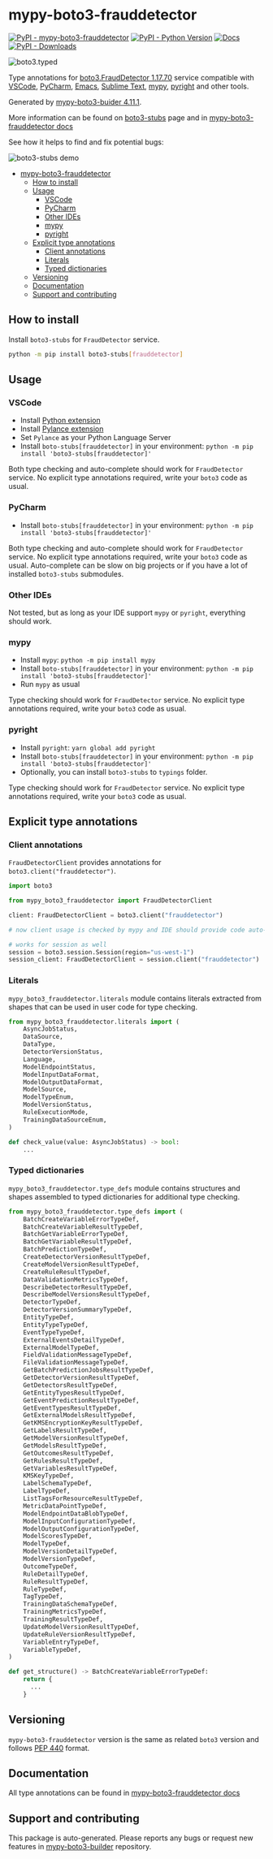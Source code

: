 # mypy-boto3-frauddetector<a id="mypy-boto3-frauddetector"></a>

[![PyPI - mypy-boto3-frauddetector](https://img.shields.io/pypi/v/mypy-boto3-frauddetector.svg?color=blue)](https://pypi.org/project/mypy-boto3-frauddetector)
[![PyPI - Python Version](https://img.shields.io/pypi/pyversions/mypy-boto3-frauddetector.svg?color=blue)](https://pypi.org/project/mypy-boto3-frauddetector)
[![Docs](https://img.shields.io/readthedocs/mypy-boto3-builder.svg?color=blue)](https://mypy-boto3-builder.readthedocs.io/)
[![PyPI - Downloads](https://img.shields.io/pypi/dw/mypy-boto3-frauddetector?color=blue)](https://pypistats.org/packages/mypy-boto3-frauddetector)

![boto3.typed](https://github.com/vemel/mypy_boto3_builder/raw/master/logo.png)

Type annotations for
[boto3.FraudDetector 1.17.70](https://boto3.amazonaws.com/v1/documentation/api/1.17.70/reference/services/frauddetector.html#FraudDetector)
service compatible with [VSCode](https://code.visualstudio.com/),
[PyCharm](https://www.jetbrains.com/pycharm/),
[Emacs](https://www.gnu.org/software/emacs/),
[Sublime Text](https://www.sublimetext.com/),
[mypy](https://github.com/python/mypy),
[pyright](https://github.com/microsoft/pyright) and other tools.

Generated by
[mypy-boto3-buider 4.11.1](https://github.com/vemel/mypy_boto3_builder).

More information can be found on
[boto3-stubs](https://pypi.org/project/boto3-stubs/) page and in
[mypy-boto3-frauddetector docs](https://vemel.github.io/boto3_stubs_docs/mypy_boto3_frauddetector/)

See how it helps to find and fix potential bugs:

![boto3-stubs demo](https://github.com/vemel/mypy_boto3_builder/raw/master/demo.gif)

- [mypy-boto3-frauddetector](#mypy-boto3-frauddetector)
  - [How to install](#how-to-install)
  - [Usage](#usage)
    - [VSCode](#vscode)
    - [PyCharm](#pycharm)
    - [Other IDEs](#other-ides)
    - [mypy](#mypy)
    - [pyright](#pyright)
  - [Explicit type annotations](#explicit-type-annotations)
    - [Client annotations](#client-annotations)
    - [Literals](#literals)
    - [Typed dictionaries](#typed-dictionaries)
  - [Versioning](#versioning)
  - [Documentation](#documentation)
  - [Support and contributing](#support-and-contributing)

## How to install<a id="how-to-install"></a>

Install `boto3-stubs` for `FraudDetector` service.

```bash
python -m pip install boto3-stubs[frauddetector]
```

## Usage<a id="usage"></a>

### VSCode<a id="vscode"></a>

- Install
  [Python extension](https://marketplace.visualstudio.com/items?itemName=ms-python.python)
- Install
  [Pylance extension](https://marketplace.visualstudio.com/items?itemName=ms-python.vscode-pylance)
- Set `Pylance` as your Python Language Server
- Install `boto-stubs[frauddetector]` in your environment:
  `python -m pip install 'boto3-stubs[frauddetector]'`

Both type checking and auto-complete should work for `FraudDetector` service.
No explicit type annotations required, write your `boto3` code as usual.

### PyCharm<a id="pycharm"></a>

- Install `boto-stubs[frauddetector]` in your environment:
  `python -m pip install 'boto3-stubs[frauddetector]'`

Both type checking and auto-complete should work for `FraudDetector` service.
No explicit type annotations required, write your `boto3` code as usual.
Auto-complete can be slow on big projects or if you have a lot of installed
`boto3-stubs` submodules.

### Other IDEs<a id="other-ides"></a>

Not tested, but as long as your IDE support `mypy` or `pyright`, everything
should work.

### mypy<a id="mypy"></a>

- Install `mypy`: `python -m pip install mypy`
- Install `boto-stubs[frauddetector]` in your environment:
  `python -m pip install 'boto3-stubs[frauddetector]'`
- Run `mypy` as usual

Type checking should work for `FraudDetector` service. No explicit type
annotations required, write your `boto3` code as usual.

### pyright<a id="pyright"></a>

- Install `pyright`: `yarn global add pyright`
- Install `boto-stubs[frauddetector]` in your environment:
  `python -m pip install 'boto3-stubs[frauddetector]'`
- Optionally, you can install `boto3-stubs` to `typings` folder.

Type checking should work for `FraudDetector` service. No explicit type
annotations required, write your `boto3` code as usual.

## Explicit type annotations<a id="explicit-type-annotations"></a>

### Client annotations<a id="client-annotations"></a>

`FraudDetectorClient` provides annotations for `boto3.client("frauddetector")`.

```python
import boto3

from mypy_boto3_frauddetector import FraudDetectorClient

client: FraudDetectorClient = boto3.client("frauddetector")

# now client usage is checked by mypy and IDE should provide code auto-complete

# works for session as well
session = boto3.session.Session(region="us-west-1")
session_client: FraudDetectorClient = session.client("frauddetector")
```

### Literals<a id="literals"></a>

`mypy_boto3_frauddetector.literals` module contains literals extracted from
shapes that can be used in user code for type checking.

```python
from mypy_boto3_frauddetector.literals import (
    AsyncJobStatus,
    DataSource,
    DataType,
    DetectorVersionStatus,
    Language,
    ModelEndpointStatus,
    ModelInputDataFormat,
    ModelOutputDataFormat,
    ModelSource,
    ModelTypeEnum,
    ModelVersionStatus,
    RuleExecutionMode,
    TrainingDataSourceEnum,
)

def check_value(value: AsyncJobStatus) -> bool:
    ...
```

### Typed dictionaries<a id="typed-dictionaries"></a>

`mypy_boto3_frauddetector.type_defs` module contains structures and shapes
assembled to typed dictionaries for additional type checking.

```python
from mypy_boto3_frauddetector.type_defs import (
    BatchCreateVariableErrorTypeDef,
    BatchCreateVariableResultTypeDef,
    BatchGetVariableErrorTypeDef,
    BatchGetVariableResultTypeDef,
    BatchPredictionTypeDef,
    CreateDetectorVersionResultTypeDef,
    CreateModelVersionResultTypeDef,
    CreateRuleResultTypeDef,
    DataValidationMetricsTypeDef,
    DescribeDetectorResultTypeDef,
    DescribeModelVersionsResultTypeDef,
    DetectorTypeDef,
    DetectorVersionSummaryTypeDef,
    EntityTypeDef,
    EntityTypeTypeDef,
    EventTypeTypeDef,
    ExternalEventsDetailTypeDef,
    ExternalModelTypeDef,
    FieldValidationMessageTypeDef,
    FileValidationMessageTypeDef,
    GetBatchPredictionJobsResultTypeDef,
    GetDetectorVersionResultTypeDef,
    GetDetectorsResultTypeDef,
    GetEntityTypesResultTypeDef,
    GetEventPredictionResultTypeDef,
    GetEventTypesResultTypeDef,
    GetExternalModelsResultTypeDef,
    GetKMSEncryptionKeyResultTypeDef,
    GetLabelsResultTypeDef,
    GetModelVersionResultTypeDef,
    GetModelsResultTypeDef,
    GetOutcomesResultTypeDef,
    GetRulesResultTypeDef,
    GetVariablesResultTypeDef,
    KMSKeyTypeDef,
    LabelSchemaTypeDef,
    LabelTypeDef,
    ListTagsForResourceResultTypeDef,
    MetricDataPointTypeDef,
    ModelEndpointDataBlobTypeDef,
    ModelInputConfigurationTypeDef,
    ModelOutputConfigurationTypeDef,
    ModelScoresTypeDef,
    ModelTypeDef,
    ModelVersionDetailTypeDef,
    ModelVersionTypeDef,
    OutcomeTypeDef,
    RuleDetailTypeDef,
    RuleResultTypeDef,
    RuleTypeDef,
    TagTypeDef,
    TrainingDataSchemaTypeDef,
    TrainingMetricsTypeDef,
    TrainingResultTypeDef,
    UpdateModelVersionResultTypeDef,
    UpdateRuleVersionResultTypeDef,
    VariableEntryTypeDef,
    VariableTypeDef,
)

def get_structure() -> BatchCreateVariableErrorTypeDef:
    return {
      ...
    }
```

## Versioning<a id="versioning"></a>

`mypy-boto3-frauddetector` version is the same as related `boto3` version and
follows [PEP 440](https://www.python.org/dev/peps/pep-0440/) format.

## Documentation<a id="documentation"></a>

All type annotations can be found in
[mypy-boto3-frauddetector docs](https://vemel.github.io/boto3_stubs_docs/mypy_boto3_frauddetector/)

## Support and contributing<a id="support-and-contributing"></a>

This package is auto-generated. Please reports any bugs or request new features
in [mypy-boto3-builder](https://github.com/vemel/mypy_boto3_builder/issues/)
repository.
